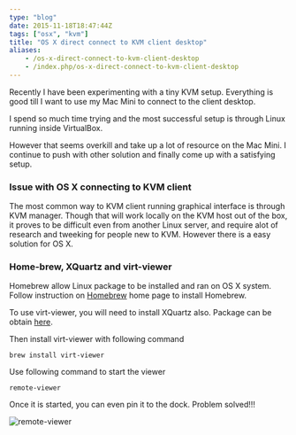 ```yaml
---
type: "blog"
date: 2015-11-18T18:47:44Z
tags: ["osx", "kvm"]
title: "OS X direct connect to KVM client desktop"
aliases:
    - /os-x-direct-connect-to-kvm-client-desktop
    - /index.php/os-x-direct-connect-to-kvm-client-desktop
---
```


Recently I have been experimenting with a tiny KVM setup. Everything is good till I want to use my Mac Mini to connect to the client desktop.
<!--more-->

I spend so much time trying and the most successful setup is through Linux running inside VirtualBox.

However that seems overkill and take up a lot of resource on the Mac Mini. I continue to push with other solution and finally come up with a satisfying setup.

### Issue with OS X connecting to KVM client

The most common way to KVM client running graphical interface is through KVM manager. Though that will work locally on the KVM host out of the box, it proves to be difficult even from another Linux server, and require alot of research and tweeking for people new to KVM. However there is a easy solution for OS X.

### Home-brew, XQuartz and virt-viewer

Homebrew allow Linux package to be installed and ran on OS X system. Follow instruction on [Homebrew](http://brew.sh) home page to install Homebrew.

To use virt-viewer, you will need to install XQuartz also. Package can be obtain [here](http://www.xquartz.org).

Then install virt-viewer with following command

`brew install virt-viewer`

Use following command to start the viewer

`remote-viewer`

Once it is started, you can even pin it to the dock. Problem solved!!!

![remote-viewer](https://c1.staticflickr.com/6/5692/23107488582_00513261de_z.jpg)
